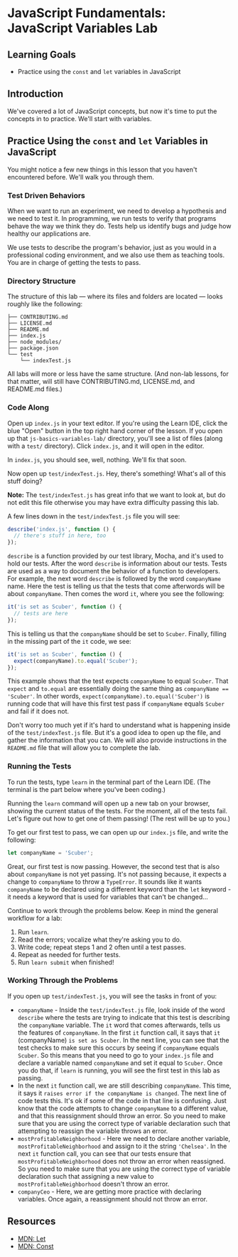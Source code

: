 # JavaScript Fundamentals: JavaScript Variables Lab

## Learning Goals

* Practice using the `const` and `let` variables in JavaScript

## Introduction

We've covered a lot of JavaScript concepts, but now it's time to put the
concepts in to practice. We'll start with variables.

## Practice Using the `const` and `let` Variables in JavaScript

You might notice a few new things in this lesson that you haven't encountered
before. We'll walk you through them.
 
### Test Driven Behaviors

When we want to run an experiment, we need to develop a hypothesis and we need
to test it. In programming, we run tests to verify that programs behave the way
we think they do. Tests help us identify bugs and judge how healthy our
applications are.

We use tests to describe the program's behavior, just as you would in a
professional coding environment, and we also use them as teaching tools. You are
in charge of getting the tests to pass.

### Directory Structure

The structure of this lab — where its files and folders are located — looks
roughly like the following:

```
├── CONTRIBUTING.md
├── LICENSE.md
├── README.md
├── index.js
├── node_modules/
├── package.json
└── test
    └── indexTest.js
```

All labs will more or less have the same structure. (And non-lab lessons, for
that matter, will still have CONTRIBUTING.md, LICENSE.md, and README.md files.)

### Code Along

Open up `index.js` in your text editor. If you're using the Learn IDE, click the
blue "Open" button in the top right hand corner of the lesson. If you open up
that `js-basics-variables-lab/` directory, you'll see a list of files (along
with a `test/` directory). Click `index.js`, and it will open in the editor.

In `index.js`, you should see, well, nothing. We'll fix that soon.

Now open up `test/indexTest.js`. Hey, there's something! What's all of this
stuff doing?

**Note:** The `test/indexTest.js` has great info that we want to look at, but do
not edit this file otherwise you may have extra difficulty passing this lab.

A few lines down in the `test/indexTest.js` file you will see:

```js
describe('index.js', function () {
  // there's stuff in here, too
});
```

`describe` is a function provided by our test library, Mocha, and it's used to
hold our tests. After the word `describe` is information about our tests. Tests
are used as a way to document the behavior of a function to developers. For
example, the next word `describe` is followed by the word `companyName` name.
Here the test is telling us that the tests that come afterwords will be about
`companyName`. Then comes the word `it`, where you see the following:

```js
it('is set as Scuber', function () {
  // tests are here
});
```

This is telling us that the `companyName` should be set to `Scuber`. Finally,
filling in the missing part of the `it` code, we see:

```js
it('is set as Scuber', function () {
  expect(companyName).to.equal('Scuber');
});
```

This example shows that the test expects `companyName` to equal `Scuber`. That
`expect` and `to.equal` are essentially doing the same thing as `companyName ==
'Scuber'`. In other words, `expect(companyName).to.equal('Scuber')` is running
code that will have this first test pass if `companyName` equals `Scuber` and
fail if it does not.

Don't worry too much yet if it's hard to understand what is happening inside of
the `test/indexTest.js` file. But it's a good idea to open up the file, and
gather the information that you can. We will also provide instructions in the
`README.md` file that will allow you to complete the lab.

### Running the Tests

To run the tests, type `learn` in the terminal part of the Learn IDE.
(The terminal is the part below where you've been coding.)

Running the `learn` command will open up a new tab on your browser, showing the
current status of the tests. For the moment, all of the tests fail. Let's figure
out how to get one of them passing! (The rest will be up to you.)

To get our first test to pass, we can open up our `index.js` file, and write the
following:

```js
let companyName = 'Scuber';
```

Great, our first test is now passing. However, the second test that is also about
`companyName` is not yet passing. It's not passing because, it expects a change to
`companyName` to throw a `TypeError`. It sounds like it wants `companyName` to
be declared using a different keyword than the `let` keyword - it needs a
keyword that is used for variables that can't be changed...

Continue to work through the problems below. Keep in mind the general workflow
for a lab:

1. Run `learn`.
2. Read the errors; vocalize what they're asking you to do.
3. Write code; repeat steps 1 and 2 often until a test passes.
4. Repeat as needed for further tests.
5. Run `learn submit` when finished!

### Working Through the Problems

If you open up `test/indexTest.js`, you will see the tasks in front of you:

+ `companyName` - Inside the `test/indexTest.js` file, look inside of the word `describe` where the tests are trying to indicate that this test is describing the `companyName` variable. The `it` word that comes afterwards, tells us the features of `companyName`. In the first `it` function call, it says that `it` (companyName) `is set as Scuber`. In the next line, you can see that the test checks to make sure this occurs by seeing if `companyName` equals `Scuber`. So this means that you need to go to your `index.js` file and declare a variable named `companyName` and set it equal to `Scuber`. Once you do that, if `learn` is running, you will see the first test in this lab as passing.
+ In the next `it` function call, we are still describing `companyName`. This time, it says it `raises error if the companyName is changed`. The next line of code tests this. It's ok if some of the code in that line is confusing. Just know that the code attempts to change `companyName` to a different value, and that this reassignment should throw an error. So you need to make sure that you are using the correct type of variable declaration such that attempting to reassign the variable throws an error.
+ `mostProfitableNeighborhood` - Here we need to declare another variable, `mostProfitableNeighborhood` and assign to it the string `'Chelsea'`. In the next `it` function call, you can see that our tests ensure that `mostProfitableNeighborhood` does not throw an error when reassigned. So you need to make sure that you are using the correct type of variable declaration such that assigning a new value to `mostProfitableNeighborhood` doesn't throw an error.
+ `companyCeo` - Here, we are getting more practice with declaring variables. Once again, a reassignment should not throw an error.

## Resources
- [MDN: Let](https://developer.mozilla.org/en-US/docs/Web/JavaScript/Reference/Statements/let)
- [MDN: Const](https://developer.mozilla.org/en-US/docs/Web/JavaScript/Reference/Statements/const)